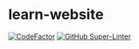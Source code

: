 # learn-website
[![CodeFactor](https://www.codefactor.io/repository/github/anasrsh/learn-website/badge)](https://www.codefactor.io/repository/github/anasrsh/learn-website)
[![GitHub Super-Linter](https://github.com/AnaSrsh/learn-website/workflows/Lint%20Code%20Base/badge.svg)](https://github.com/marketplace/actions/super-linter)
